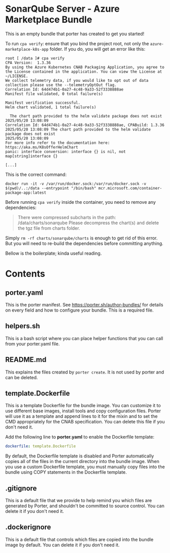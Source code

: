 # SonarQube Server - Azure Marketplace Bundle

This is an empty bundle that porter has created to get you started!

To run `cpa verify`: ensure that you bind the project root, not only the `azure-marketplace-k8s-app` folder. If you do, you will get an error like this:

```
root [ /data ]# cpa verify
CPA Version:  1.3.36
By using the Azure Kubernetes CNAB Packaging Application, you agree to the License contained in the application. You can view the License at ~/LICENSE.
We collect telemetry data, if you would like to opt out of data collection please use the --telemetryOptOut flag.
Correlation Id: 64d474b1-0a27-4c48-9a33-52f3338888ae
Manifest file validated, 0 total failure(s)

Manifest verification successful.
Helm chart validated, 1 total failure(s)

  The chart path provided to the helm validate package does not exist
2025/05/20 13:08:09
Correlation Id: 64d474b1-0a27-4c48-9a33-52f3338888ae, CPABuild: 1.3.36
2025/05/20 13:08:09 The chart path provided to the helm validate package does not exist
2025/05/20 13:08:09
For more info refer to the documentation here: https://aka.ms/K8sOfferHelmChart
panic: interface conversion: interface {} is nil, not map[string]interface {}

[...]
```

This is the correct command:

```
docker run -it -v /var/run/docker.sock:/var/run/docker.sock -v $(pwd)/..:/data --entrypoint "/bin/bash" mcr.microsoft.com/container-package-app:latest
```

Before running `cpa verify` inside the container, you need to remove any dependencies:

>   There were compressed subcharts in the path: /data/charts/sonarqube
> Please decompress the chart(s) and delete the tgz file from charts folder.

Simply `rm -rf charts/sonarqube/charts` is enough to get rid of this error. But you will need to re-build the dependencies before committing anything.

Bellow is the boilerplate; kinda useful reading.

# Contents

## porter.yaml

This is the porter manifest. See https://porter.sh/author-bundles/ for
details on every field and how to configure your bundle. This is a required
file.

## helpers.sh

This is a bash script where you can place helper functions that you can call
from your porter.yaml file.

## README.md

This explains the files created by `porter create`. It is not used by porter and
can be deleted.

## template.Dockerfile

This is a template Dockerfile for the bundle image. You can
customize it to use different base images, install tools and copy configuration
files. Porter will use it as a template and append lines to it for the mixin and to set
the CMD appropriately for the CNAB specification. You can delete this file if you don't
need it.

Add the following line to **porter.yaml** to enable the Dockerfile template:

```yaml
dockerfile: template.Dockerfile
```

By default, the Dockerfile template is disabled and Porter automatically copies
all of the files in the current directory into the bundle image. When
you use a custom Dockerfile template, you must manually copy files into the bundle
using COPY statements in the Dockerfile template.

## .gitignore

This is a default file that we provide to help remind you which files are
generated by Porter, and shouldn't be committed to source control. You can
delete it if you don't need it.

## .dockerignore

This is a default file that controls which files are copied into the bundle
image by default. You can delete it if you don't need it.
